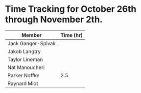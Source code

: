 
# Time Tracking for October 26th through November 2th.

| Member             | Time (hr) |
|--------------------|-----------|
| Jack Ganger-Spivak |         |
| Jakob Langtry      |         |
| Taylor Lineman     |         |
| Nat Manoucheri     |          |
| Parker Noffke      | 2.5        |
| Raynard Miot       |          |
